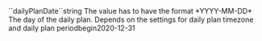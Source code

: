 <tr><td>``dailyPlanDate``</td><td>string</td>
<td>The value has to have the format *YYYY-MM-DD*<br/>
The day of the daily plan. Depends on the settings for daily plan timezone and daily plan periodbegin</td><td>2020-12-31</td><td></td></tr>
